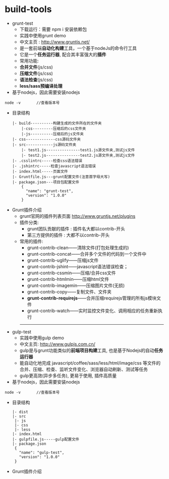 # build-tools
* grunt-test
    * 下载运行：需要 npm i 安装依赖包
    * 实践中使用grunt demo
    * 中文主页 : http://www.gruntjs.net/
    * 是一套前端**自动化构建**工具，一个基于nodeJs的命令行工具
    * 它是一个**任务运行器**, 配合其丰富强大的**插件**
    * 常用功能:
    * **合并文件**(js/css)
    * **压缩文件**(js/css)
    * **语法检查**(js/css)
    * **less/sass预编译处理** 
* 基于nodejs，因此需要安装nodejs
```
node -v       //查看版本号
```
* 目录结构
  ```
  |- build----------构建生成的文件所在的文件夹
      |-css---------压缩后的css文件夹
      |-js----------压缩后的js文件夹
  |- css-------------css源码文件夹
  |- src------------js源码文件夹   
      |- test1.js---------------test1.js源文件夹,测试js文件
      |- test2.js---------------test2.js源文件夹,测试js文件
  |- .csslintrc-----检查css语法错误
  |- .jshintrc-----检查javascript语法错误
  |- index.html-----页面文件
  |- Gruntfile.js---grunt配置文件(注意首字母大写)
  |- package.json---项目包配置文件
      {
        "name": "grunt-test",
        "version": "1.0.0"   
      }
  ``` 
* Grunt插件介绍
  * grunt官网的插件列表页面 http://www.gruntjs.net/plugins 
  * 插件分类:
    * grunt团队贡献的插件 : 插件名大都以contrib-开头
    * 第三方提供的插件 : 大都不以contrib-开头
  * 常用的插件:
    * grunt-contrib-clean——清除文件(打包处理生成的)
    * grunt-contrib-concat——合并多个文件的代码到一个文件中
    * grunt-contrib-uglify——压缩js文件
    * grunt-contrib-jshint——javascript语法错误检查；
    * grunt-contrib-cssmin——压缩/合并css文件
    * grunt-contrib-htmlmin——压缩html文件
    * grunt-contrib-imagemin——压缩图片文件(无损)
    * grunt-contrib-copy——复制文件、文件夹
    * **grunt-contrib-requirejs**——合并压缩requirejs管理的所有js模块文件
    * grunt-contrib-watch——实时监控文件变化、调用相应的任务重新执行
    ***
* gulp-test
  * 实践中使用gulp demo
  * 中文主页: http://www.gulpjs.com.cn/
  * gulp是与grunt功能类似的**前端项目构建**工具, 也是基于Nodejs的自动**任务运行器**
  * 能自动化地完成 javascript/coffee/sass/less/html/image/css 等文件的
    合并、压缩、检查、监听文件变化、浏览器自动刷新、测试等任务
  * gulp更高效(异步多任务), 更易于使用, 插件高质量
* 基于nodejs，因此需要安装nodejs
```
node -v       //查看版本号
```
* 目录结构
   ```
  |- dist
  |- src
    |- js
    |- css
    |- less
  |- index.html
  |- gulpfile.js-----gulp配置文件
  |- package.json
    {
      "name": "gulp-test",
      "version": "1.0.0"
    } 
  ```
* Grunt插件介绍

